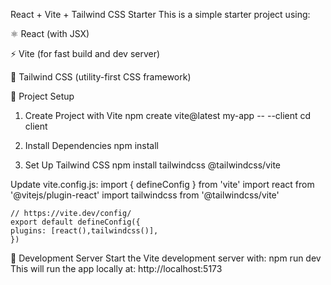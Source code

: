React + Vite + Tailwind CSS Starter
This is a simple starter project using:

⚛️ React (with JSX)

⚡ Vite (for fast build and dev server)

🎨 Tailwind CSS (utility-first CSS framework)

🔧 Project Setup
1. Create Project with Vite
        npm create vite@latest my-app -- --client
        cd client

2. Install Dependencies
        npm install

3. Set Up Tailwind CSS
        npm install tailwindcss @tailwindcss/vite

Update vite.config.js:
    import { defineConfig } from 'vite'
    import react from '@vitejs/plugin-react'
    import tailwindcss from '@tailwindcss/vite'

    // https://vite.dev/config/
    export default defineConfig({
    plugins: [react(),tailwindcss()],
    })



🚀 Development Server
Start the Vite development server with:
npm run dev
This will run the app locally at: http://localhost:5173

